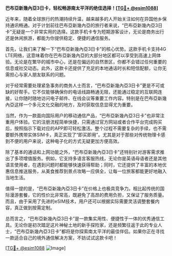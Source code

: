 **巴布亞新幾內亞3日卡，轻松畅游南太平洋的绝佳选择！[[TG💪+ @esim1088](https://t.me/s/esim1088)]**

近年来，随着全球旅行的热潮持续升温，越来越多的人开始关注如何在异国他乡保持通讯畅通。对于计划前往巴布亞新幾內亞的旅行者来说，“巴布亞新幾內亞3日卡”无疑是一个非常实用的选择。这款手机卡专为短期游客设计，无论是商务出行还是休闲旅游，都能为你提供稳定、便捷的通信服务。

首先，让我们来了解一下“巴布亞新幾內亞3日卡”的核心优势。这款手机卡支持4G LTE网络，这意味着你在巴布亞新幾內亞的大部分地区都可以享受到高速上网体验。无论是在繁华的城市中心，还是在偏远的自然景区，你都不会错过任何重要的信息或社交动态。此外，这款卡还提供了充足的本地通话时长和短信配额，让你无需担心与家人朋友联系的问题。

对于经常需要处理紧急事务的商务人士而言，“巴布亞新幾內亞3日卡”更是不可或缺的好帮手。它不仅能够确保你的电话线路畅通无阻，还能通过稳定的互联网连接，让你随时随地访问电子邮件、在线会议等重要工作内容。特别是在巴布亞新幾內亞这样一个多元文化交融的地方，及时获取信息显得尤为重要。

当然，作为一款面向国际用户的移动通信产品，“巴布亞新幾內亞3日卡”也非常注重用户体验。它的注册流程简单快捷，只需通过官方网站或者合作平台完成购买后，按照指示下载对应的APP即可轻松激活。整个过程不需要复杂的手续，也不需要额外携带实体SIM卡，真正实现了“即买即用”。尤其是对于那些对传统物理卡感到不便的用户来说，这种电子化的方式无疑更加方便高效。

除了基本的通话和上网功能之外，“巴布亞新幾內亞3日卡”还特别针对游客需求推出了多项增值服务。例如，它支持多语言客服热线，无论你是英语母语者还是其他语言使用者，在遇到问题时都能够快速获得帮助；同时，它还提供了丰富的本地优惠信息推送服务，从美食推荐到景点攻略一应俱全，让每一位旅客都能更好地融入当地生活。

值得一提的是，“巴布亞新幾內亞3日卡”在价格上也极具竞争力。相比起传统的国际漫游套餐，它的性价比非常高，既避免了高昂的费用负担，又保证了服务质量。而且，由于采用了先进的eSIM技术，用户还可以根据实际需要灵活调整套餐内容，真正做到按需定制。

总而言之，“巴布亞新幾內亞3日卡”是一款集实用性、便捷性于一体的优秀通信工具。无论你是初次踏足这片神秘土地的新手探险家，还是频繁往返于此的专业人士，“巴布亞新幾內亞3日卡”都将是你探索南太平洋的最佳伴侣。如果你正在寻找一款适合自己的境外通信解决方案，不妨试试这款卡吧！

[[TG💪+ @esim1088](https://t.me/s/esim1088) ![Image](https://i.postimg.cc/4NQfJmqS/Snipaste-2025-05-13-00-14-12.png)]